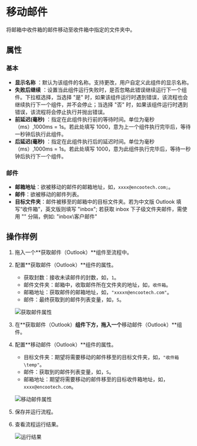 # 移动邮件

将邮箱中收件箱的邮件移动至收件箱中指定的文件夹中。

## 属性

### 基本

- **显示名称** ：默认为该组件的名称。支持更改，用户自定义此组件的显示名称。
- **失败后继续** ：设置当此组件运行失败时，是否忽略此错误继续运行下一个组件。下拉框选择，当选择 "是" 时，如果该组件运行时遇到错误，该流程也会继续执行下一个组件，并不会停止；当选择 "否" 时，如果该组件运行时遇到错误，该流程将会停止执行并抛出错误。
- **前延迟(毫秒)** ：指定在此组件执行前的等待时间。单位为毫秒（ms）,1000ms = 1s。若此处填写 1000，意为上一个组件执行完毕后，等待一秒钟后执行此组件。
- **后延迟(毫秒)** ：指定在此组件执行后的延迟时间。单位为毫秒（ms）,1000ms = 1s。若此处填写 1000，意为此组件执行完毕后，等待一秒钟后执行下一个组件。

### 邮件

- **邮箱地址**：欲被移动的邮件的邮箱地址，如，`xxxx@encootech.com;`。
- **邮件**：欲被移动的邮件列表。
- **目标文件夹**：邮件被移至的邮箱中的目标文件夹。若为中文版 Outlook 填写“收件箱”，英文版则填写 "inbox"; 若获取 inbox 下子级文件夹邮件，需使用 "\" 分隔，例如: "inbox\客户邮件"

## 操作样例

1. 拖入一个**获取邮件（Outlook）**组件至流程中。
2. 配置**获取邮件（Outlook）**组件的属性。

    - 获取封数：接收未读邮件的封数，如，`1`。
    - 邮件文件夹：邮箱中，收取邮件所在文件夹的地址，如，`收件箱`。
    - 邮箱地址：获取邮件的邮箱地址，如，`"xxxxn@encootech.com"`。
    - 邮件：最终获取到的邮件列表变量，如，`S`。

    ![获取邮件属性](https://docimages.blob.core.chinacloudapi.cn/images/Studio/getmail20210324.png)

3. 在**获取邮件（Outlook）**组件下方，拖入一个**移动邮件（Outlook）**组件。
4. 配置**移动邮件（Outlook）**组件的属性。

    - 目标文件夹：期望将需要移动的邮件移至的目标文件夹，如，`"收件箱\temp"`。
    - 邮件：获取到的邮件列表变量，如，`S`。
    - 邮箱地址：期望将需要移动的邮件移至的目标收件箱地址，如，`xxxx@encootech.com`。
  
    ![移动邮件属性](https://docimages.blob.core.chinacloudapi.cn/images/Studio/movemail20210324.png)

5. 保存并运行流程。
6. 查看流程运行结果。

   ![运行结果](https://docimages.blob.core.chinacloudapi.cn/images/Studio/movemailresult20210324.png)
